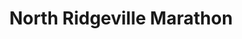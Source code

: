 ---
title: "North Ridgeville Marathon"
url: /north-ridgeville/north-ridgeville-marathon/
shop: convenience
---